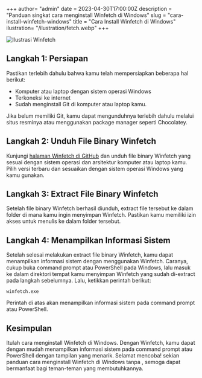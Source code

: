 +++
author=  "admin"
date = 2023-04-30T17:00:00Z
description = "Panduan singkat cara menginstall Winfetch di Windows"
slug = "cara-install-winfetch-windows"
title = "Cara Install Winfetch di Windows"
ilustration= "/ilustration/fetch.webp"
+++

![Ilustrasi Winfetch](https://jongnesia.com/fetch.png)

## Langkah 1: Persiapan

Pastikan terlebih dahulu bahwa kamu telah mempersiapkan beberapa hal berikut:

- Komputer atau laptop dengan sistem operasi Windows
- Terkoneksi ke internet
- Sudah menginstall Git di komputer atau laptop kamu.

Jika belum memiliki Git, kamu dapat mengunduhnya terlebih dahulu melalui situs resminya atau menggunakan package manager seperti Chocolatey.

## Langkah 2: Unduh File Binary Winfetch

Kunjungi [halaman Winfetch di GitHub](https://github.com/Microsoft/winget-cli/releases) dan unduh file binary Winfetch yang sesuai dengan sistem operasi dan arsitektur komputer atau laptop kamu. Pilih versi terbaru dan sesuaikan dengan sistem operasi Windows yang kamu gunakan.

## Langkah 3: Extract File Binary Winfetch

Setelah file binary Winfetch berhasil diunduh, extract file tersebut ke dalam folder di mana kamu ingin menyimpan Winfetch. Pastikan kamu memiliki izin akses untuk menulis ke dalam folder tersebut.

## Langkah 4: Menampilkan Informasi Sistem

Setelah selesai melakukan extract file binary Winfetch, kamu dapat menampilkan informasi sistem dengan menggunakan Winfetch. Caranya, cukup buka command prompt atau PowerShell pada Windows, lalu masuk ke dalam direktori tempat kamu menyimpan Winfetch yang sudah di-extract pada langkah sebelumnya. Lalu, ketikkan perintah berikut:

```
winfetch.exe
```

Perintah di atas akan menampilkan informasi sistem pada command prompt atau PowerShell.

## Kesimpulan

Itulah cara menginstall Winfetch di Windows. Dengan Winfetch, kamu dapat dengan mudah menampilkan informasi sistem pada command prompt atau PowerShell dengan tampilan yang menarik. Selamat mencoba!
sekian panduan cara menginstall Winfetch di Windows tanpa , semoga dapat bermanfaat bagi teman-teman yang membutuhkannya.
